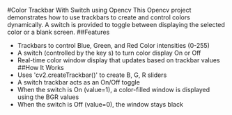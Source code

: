 #Color Trackbar With Switch using Opencv
This Opencv project demonstrates how to use trackbars to create and control colors dynamically. A switch is provided to toggle between displaying the selected color or a blank screen.
##Features
- Trackbars to control Blue, Green, and Red Color intensities (0-255)
- A switch (controlled by the key s) to turn color display On or Off
- Real-time color window display that updates based on trackbar values
##How It Works
- Uses 'cv2.createTrackbar()' to create B, G, R sliders
- A switch trackbar acts as an On/Off toggle
- When the switch is On (value=1), a color-filled window is displayed using the BGR values
- When the switch is Off (value=0), the window stays black
